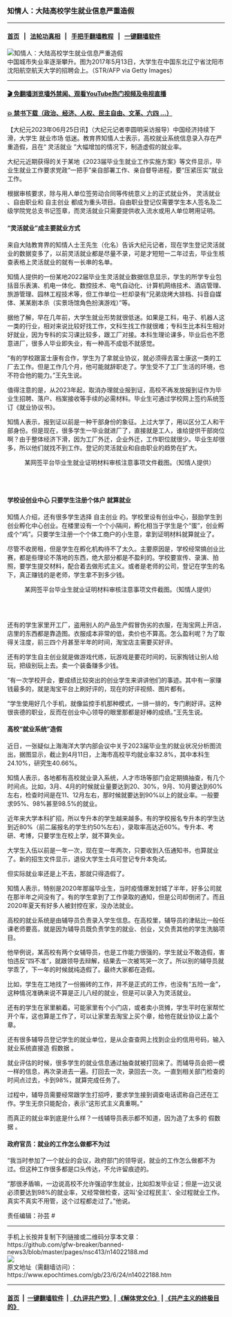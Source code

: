 ### 知情人：大陆高校学生就业信息严重造假
------------------------

#### [首页](https://github.com/gfw-breaker/banned-news3/blob/master/README.md) &nbsp;&nbsp;|&nbsp;&nbsp; [法轮功真相](https://github.com/begood0513/basic/blob/master/README.md)  &nbsp;&nbsp;|&nbsp;&nbsp; [手把手翻墙教程](https://github.com/gfw-breaker/guides/wiki)  &nbsp;&nbsp;|&nbsp;&nbsp; [一键翻墙软件](https://github.com/gfw-breaker/nogfw/blob/master/README.md)  



<div><img alt="知情人：大陆高校学生就业信息严重造假" class="attachment-djy_600_400 size-djy_600_400 wp-post-image" src="https://i.epochtimes.com/assets/uploads/2023/06/id14022199-GettyImages-683156606-600x400.jpg"/>
<div class="caption">
 中国城市失业率逐渐攀升。图为2017年5月13日，大学生在中国东北辽宁省沈阳市沈阳航空航天大学的招聘会上。（STR/AFP via Getty Images）
</div></div><hr/>

#### [ 🎬  免翻墙浏览墙外禁闻、观看YouTube热门视频及电视直播](https://github.com/gfw-breaker/HelloWorld)

#### [ 💥  禁书下载（政治、经济、人权、民主自由、文革、六四 ...）](https://github.com/gfw-breaker/books/blob/master/README.md)

<div><p>
 【大纪元2023年06月25日讯】（大纪元记者李圆明采访报导）中国经济持续下滑，大学生
 <ok href="https://www.epochtimes.com/gb/tag/%E5%B0%B1%E4%B8%9A%E5%B8%82%E5%9C%BA.html">
  就业市场
 </ok>
 低迷。教育界知情人士表示，高校就业系统信息录入存在严重造假，且在“
 <ok href="https://www.epochtimes.com/gb/tag/%E7%81%B5%E6%B4%BB%E5%B0%B1%E4%B8%9A.html">
  灵活就业
 </ok>
 ”大幅增加的情况下，制造虚假的就业率。
</p>
<p>
 大纪元近期获得的关于某地《2023届毕业生就业工作实施方案》等文件显示，毕业生就业工作要求党政“一把手”亲自部署工作、亲自督导进程，要“压紧压实”就业工作。
</p>
<p>
 根据审核要求，除与用人单位签劳动合同等传统意义上的正式就业外，
 <ok href="https://www.epochtimes.com/gb/tag/%E7%81%B5%E6%B4%BB%E5%B0%B1%E4%B8%9A.html">
  灵活就业
 </ok>
 、自由职业和
 <ok href="https://www.epochtimes.com/gb/tag/%E8%87%AA%E4%B8%BB%E5%88%9B%E4%B8%9A.html">
  自主创业
 </ok>
 都成为重头项目。自由职业登记仅需要学生本人签名及二级学院党总支书记签章，而灵活就业只需要提供收入流水或用人单位聘用证明。
</p>
<h4>
 “灵活就业”成主要就业方式
</h4>
<p>
 来自大陆教育界的知情人士王先生（化名）告诉大纪元记者，现在学生登记灵活就业的数据变多了，以前灵活就业都是尽量不录，可是才短短一二年过去，毕业生核查表格上灵活就业的就有一长串的名单。
</p>
<p>
 知情人提供的一份某地2022届毕业生灵活就业数据信息显示，学生的所学专业包括音乐表演、机电一体化、数控技术、电气自动化、计算机网络技术、酒店管理、旅游管理、园林工程技术等，但工作单位一栏却录有“兄弟烧烤大排档、抖音自媒体、某某剧本杀（实景场馆角色扮演游戏）”等。
</p>
<p>
 据他了解，早在几年前，大学生就业形势就很低迷。如果是工科，电子、机器人这一类的行业，相对来说比较好找工作，文科生找工作就很难；专科生比本科生相对好就业，因为专科的实习课比较多，跟工厂对接。本科生理论课多，毕业后也不愿意进厂，很多人毕业即失业，有一种高不成低不就感觉。
</p>
<p>
 “有的学校跟富士康有合作，学生为了拿就业协议，就必须得去富士康这一类的工厂去工作。但是工作几个月，他可能就辞职走了。学生受不了工厂生活的环境，也不符合他的能力。”王先生说。
</p>
<p>
 值得注意的是，从2023年起，取消办理就业报到证，高校不再发放报到证作为毕业生招聘、落户、档案接收等手续的必需材料。毕业生可通过学校网上签约系统签订《就业协议书》。
</p>
<p>
 知情人表示，报到证以前是一种干部身份的象征。上过大学了，用以区分工人和干部身份。但是现在，很多学生一毕业就进厂了，直接就是工人，谁给提供干部岗位啊？由于整体经济下滑，因为工厂外迁，企业外迁，工作职位就很少。毕业生却很多，所以他们就找不到工作。登记的灵活就业和自由职业的趋势在扩大。
</p>
<figure aria-describedby="caption-attachment-14022195" class="wp-caption aligncenter" id="attachment_14022195" style="width: 600px">
 <ok href="https://i.epochtimes.com/assets/uploads/2023/06/id14022195-Screen-Shot-2023-06-23-at-1.13.06-PM.png" target="_blank">
  <img alt="" class="size-large wp-image-14022195" src="https://i.epochtimes.com/assets/uploads/2023/06/id14022195-Screen-Shot-2023-06-23-at-1.13.06-PM-600x424.png"/>
 </ok>
 <br/><figcaption class="wp-caption-text" id="caption-attachment-14022195">
  某网签平台毕业生就业证明材料审核注意事项文件截图。（知情人提供）
 </figcaption><br/>
</figure><br/>
<h4>
 学校设创业中心 只要学生注册个体户 就算就业
</h4>
<p>
 知情人介绍，还有很多学生选择
 <ok href="https://www.epochtimes.com/gb/tag/%E8%87%AA%E4%B8%BB%E5%88%9B%E4%B8%9A.html">
  自主创业
 </ok>
 的。学校里设有创业中心，鼓励学生到创业孵化中心创业。在楼里设有一个个小隔间，孵化相当于学生是个“蛋”，创业孵成个“鸡”。只要学生注册一个个体工商户的小生意，拿到证明材料就算就业了。
</p>
<p>
 尽管不收房租，但是学生在孵化机构待不了太久。主要原因是，学校经常搞创业比赛，都是些理论不落地的东西，绝大部分都是不盈利的。学校要宣传、录演、拍照，要学生提交材料，配合着去做形式主义。或者是老师的公司，登记在学生的名下，真正赚钱的是老师，学生拿不到多少钱。
</p>
<figure aria-describedby="caption-attachment-14022196" class="wp-caption aligncenter" id="attachment_14022196" style="width: 600px">
 <ok href="https://i.epochtimes.com/assets/uploads/2023/06/id14022196-Screen-Shot-2023-06-23-at-1.13.22-PM.png" target="_blank">
  <img alt="" class="size-large wp-image-14022196" src="https://i.epochtimes.com/assets/uploads/2023/06/id14022196-Screen-Shot-2023-06-23-at-1.13.22-PM-600x424.png"/>
 </ok>
 <br/><figcaption class="wp-caption-text" id="caption-attachment-14022196">
  某网签平台毕业生就业证明材料审核注意事项文件截图。（知情人提供）
 </figcaption><br/>
</figure><br/>
<p>
 还有的学生家里开工厂，盗用别人的产品生产假冒伪劣的衣服，在淘宝网上开店，店里的东西都是靠造图。衣服成本非常的低，卖价也不算高。怎么盈利呢？为了取得关注度，前三四个月甚至半年的时间，淘宝店主需要买好评。
</p>
<p>
 还有的学生自主创业就是做游戏代练，玩游戏是要花时间的，玩家掏钱让别人给玩，把级别玩上去。卖一个装备赚多少钱。
</p>
<p>
 “有一次学校开会，要成绩比较突出的创业学生来讲讲他们的事迹。其中有一家赚钱最多的，就是淘宝平台上刷好评的，现在的好评视频、图片都有。
</p>
<p>
 “学生使用好几个手机，就像监控手机那种模式，一排一排的，专门刷好评。这种很丧德的职业，反而在创业中心领导的眼里那都是好棒的成绩。”王先生说。
</p>
<h4>
 高校“就业系统”造假
</h4>
<p>
 近日，一张疑似上海海洋大学内部会议中关于2023届毕业生的就业状况分析图流出，据图显示，截止到4月11日，上海市高校平均就业率32.8%，其中本科生24.10%，研究生40.66%。
</p>
<p>
 知情人表示，各地都有高校就业录入系统，人才市场等部门会定期搞抽查，有几个时间点。比如，3月、4月的时候就业量要达到20、30%，9月、10月要达到60%左右，检查时间是在11、12月左右，那时候就要达到90%以上的就业率。一般要求95%、98%甚至98.5%的就业。
</p>
<p>
 近年来大学本科扩招，所以专升本的学生越来越多。有的学校报名专升本的学生达到近80%（前二届报名的学生约50%左右），录取率高达近60%。专升本、考研、考博，只要学生在校上学，就不算失业。
</p>
<p>
 大学生入伍以前是一年一次，现在变一年两次，只要收到入伍通知书，也算就业了。新的招生文件显示，退役大学生士兵可登记专升本免试。
</p>
<p>
 但实际就业率还是上不去，那就只得造假了。
</p>
<p>
 知情人表示，特别是2020年那届毕业生，当时疫情爆发封城了半年，好多公司就在那半年之间没有了。有的学生拿到了工作录取的通知，但是公司却倒闭了。而且2020年夏天有好多人被封控在家，没办法就业。
</p>
<p>
 高校的就业系统是由辅导员负责录入学生信息。在高校里，辅导员的津贴比一般任课老师要高，就是因为辅导员既负责学生的就业、创业，又负责其他的学生洗脑项目。
</p>
<p>
 他举例说，某高校有两个女辅导员，也是工作能力很强的，学生就业不敢造假，害怕违反“四不准”，就跟领导去辩解，结果去一次被骂哭一次了。所以别的辅导员就学乖了，下一年的时候就纯造假了。最终大家都在造假。
</p>
<p>
 比如，学生在工地找了一份搬砖的工作，并不是正式的工作，也没有“五险一金”，这种情况准确来说不算是正儿八经的就业，但是可以录入为灵活就业。
</p>
<p>
 还有的学生在家里躺着。可能家里有个小门店，或者卖小货摊，学生平时在家帮忙开个车，这也算是工作了，可以让家里去淘宝上买个章，给他在就业协议上盖个章。
</p>
<p>
 还有很多辅导员登记学生的就业单位，是从企查查网上找到企业的信用号码，输入就业系统直接造
 <ok href="https://www.epochtimes.com/gb/tag/%E5%81%87%E6%95%B0%E6%8D%AE.html">
  假数据
 </ok>
 。
</p>
<p>
 就业评估的时候，很多学生的就业信息通过抽查就被打回来了。而辅导员会把一模一样的信息，再次录进去一遍。打回去一次，录回去一次。一直到相关部门检查的时间点过去，卡到98%，就算完成任务了。
</p>
<p>
 过程中，辅导员需要经常跟学生打招呼，要求学生接到调查电话谎称自己还在工作。学生无奈只能配合，表示“这形式主义真重啊。”
</p>
<p>
 而真正的就业率到底是什么样？一线辅导员表示都不知道，因为造了太多的
 <ok href="https://www.epochtimes.com/gb/tag/%E5%81%87%E6%95%B0%E6%8D%AE.html">
  假数据
 </ok>
 。
</p>
<h4>
 政府官员：就业的工作怎么做都不为过
</h4>
<p>
 “我当时参加了一个就业的会议，政府部门的领导说，就业的工作怎么做都不为过。但这种工作很多都是口头传达，不允许留痕迹的。
</p>
<p>
 “那很矛盾嘛，一边说高校不允许强迫学生就业，比如扣发毕业证；但是一边又说必须要达到98%的就业率，又经常做检查，这叫‘全过程民主’、全过程就业工作。真实不真实不用管，这个过程都走过了。”他说。
</p>
<p>
 责任编辑：孙芸 #
</p>
</div>
<hr/>
手机上长按并复制下列链接或二维码分享本文章：<br/>
https://github.com/gfw-breaker/banned-news3/blob/master/pages/nsc413/n14022188.md <br/>
<a href='https://github.com/gfw-breaker/banned-news3/blob/master/pages/nsc413/n14022188.md'><img src='https://github.com/gfw-breaker/banned-news3/blob/master/pages/nsc413/n14022188.md.png'/></a> <br/>
原文地址（需翻墙访问）：https://www.epochtimes.com/gb/23/6/24/n14022188.htm


------------------------
#### [首页](https://github.com/gfw-breaker/banned-news3/blob/master/README.md) &nbsp;|&nbsp; [一键翻墙软件](https://github.com/gfw-breaker/nogfw/blob/master/README.md) &nbsp;| [《九评共产党》](https://github.com/gfw-breaker/9ping.md/blob/master/README.md#九评之一评共产党是什么) | [《解体党文化》](https://github.com/gfw-breaker/jtdwh.md/blob/master/README.md) | [《共产主义的终极目的》](https://github.com/gfw-breaker/gczydzjmd.md/blob/master/README.md)


<img src='http://gfw-breaker.win/banned-news3/pages/nsc413/n14022188.md' width='0px' height='0px'/>